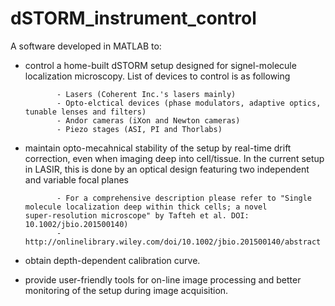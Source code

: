 # dSTORM_instrument_control
A software developed in MATLAB to:

- control a home-built dSTORM setup designed for signel-molecule localization microscopy. List of devices to control is as following

             - Lasers (Coherent Inc.'s lasers mainly)
             - Opto-elctical devices (phase modulators, adaptive optics, tunable lenses and filters)
             - Andor cameras (iXon and Newton cameras) 
             - Piezo stages (ASI, PI and Thorlabs)
             
- maintain opto-mecahnical stability of the setup by real-time drift correction, even when imaging deep into cell/tissue. In the current setup in LASIR, this is done by an optical design featuring two independent and variable focal planes 

             - For a comprehensive description please refer to "Single molecule localization deep within thick cells; a novel                  super-resolution microscope" by Tafteh et al. DOI: 10.1002/jbio.201500140)
             - http://onlinelibrary.wiley.com/doi/10.1002/jbio.201500140/abstract
             

- obtain depth-dependent calibration curve.
- provide user-friendly tools for on-line image processing and better monitoring of the setup during image acquisition.
